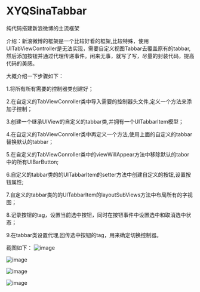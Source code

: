 # XYQSinaTabbar
纯代码搭建新浪微博的主流框架

介绍：新浪微博的框架是一个比较好看的框架,比较特殊，使用UITabViewController是无法实现，需要自定义视图Tabbar去覆盖原有的tabbar,然后添加按钮并通过代理传递事件。闲来无事，就写了写，尽量的封装代码，提高代码的美感。

大概介绍一下步骤如下：

1.将所有所有需要的控制器类创建好；

2.在自定义的TabViewConroller类中导入需要的控制器头文件,定义一个方法来添加子控制；

3.创建一个继承UIView的自定义的tabbar类,并拥有一个UITabbarItem模型；

4.在自定义的TabViewConroller类中再定义一个方法,使用上面的自定义的tabbar替换默认的tabbar；

5.在自定义的TabViewConroller类中的viewWillAppear方法中移除默认的tabor中的所有UIBarButton;

6.自定义的tabbar类的的UITabbarItem的setter方法中创建自定义的按钮,设置按钮属性;

7.自定义的tabbar类的的UITabbarItem的layoutSubViews方法中布局所有的字视图；

8.记录按钮的tag，设置当前选中按钮，同时在按钮事件中设置选中和取消选中状态；

9.在tabbar类设置代理,回传选中按钮的tag，用来确定切换控制器。


截图如下：
![image](https://github/xiayuanquan/XYQSinaTabbar/mob/master/XYQSinaTabbar/XYQSinaTabbar/screenshots/main.png)

![image](https://github/xiayuanquan/XYQSinaTabbar/mob/master/XYQSinaTabbar/XYQSinaTabbar/screenshots/message.png)

![image](https://github/xiayuanquan/XYQSinaTabbar/mob/master/XYQSinaTabbar/XYQSinaTabbar/screenshots/find.png)

![image](https://github/xiayuanquan/XYQSinaTabbar/mob/master/XYQSinaTabbar/XYQSinaTabbar/screenshots/me.png)

